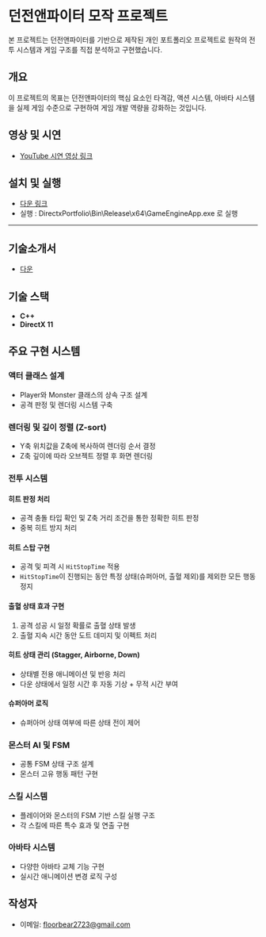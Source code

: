 # 던전앤파이터 모작 프로젝트

본 프로젝트는 던전앤파이터를 기반으로 제작된 개인 포트폴리오 프로젝트로 원작의 전투 시스템과 게임 구조를 직접 분석하고 구현했습니다.

## 개요

이 프로젝트의 목표는 던전앤파이터의 핵심 요소인 타격감, 액션 시스템, 아바타 시스템을 실제 게임 수준으로 구현하여 게임 개발 역량을 강화하는 것입니다.

## 영상 및 시연

- [YouTube 시연 영상 링크](<https://www.youtube.com/watch?v=ECLa2Q2OpWU&ab_channel=Bear>)

## 설치 및 실행

- [다운 링크](<https://drive.google.com/file/d/15mmvsJWkaX7NokR3OGf7nvwFEX5PLdE9/view?usp=sharing>)
- 실행 : DirectxPortfolio\Bin\Release\x64\GameEngineApp.exe 로 실행

---

##  기술소개서

- [다운](https://drive.google.com/file/d/1Ia1EGuGqAz2j_CBeaNlbsc76H71lMs5a/view?usp=sharing)

## 기술 스택

- **C++**
- **DirectX 11**

## 주요 구현 시스템

### 액터 클래스 설계

- Player와 Monster 클래스의 상속 구조 설계
- 공격 판정 및 렌더링 시스템 구축

### 렌더링 및 깊이 정렬 (Z-sort)

- Y축 위치값을 Z축에 복사하여 렌더링 순서 결정
- Z축 깊이에 따라 오브젝트 정렬 후 화면 렌더링

### 전투 시스템

#### 히트 판정 처리
- 공격 충돌 타입 확인 및 Z축 거리 조건을 통한 정확한 히트 판정
- 중복 히트 방지 처리

#### 히트 스탑 구현
- 공격 및 피격 시 `HitStopTime` 적용
- `HitStopTime`이 진행되는 동안 특정 상태(슈퍼아머, 출혈 제외)를 제외한 모든 행동 정지

#### 출혈 상태 효과 구현
1. 공격 성공 시 일정 확률로 출혈 상태 발생
2. 출혈 지속 시간 동안 도트 데미지 및 이펙트 처리

#### 히트 상태 관리 (Stagger, Airborne, Down)
- 상태별 전용 애니메이션 및 반응 처리
- 다운 상태에서 일정 시간 후 자동 기상 + 무적 시간 부여

#### 슈퍼아머 로직
- 슈퍼아머 상태 여부에 따른 상태 전이 제어

### 몬스터 AI 및 FSM

- 공통 FSM 상태 구조 설계
- 몬스터 고유 행동 패턴 구현

### 스킬 시스템

- 플레이어와 몬스터의 FSM 기반 스킬 실행 구조
- 각 스킬에 따른 특수 효과 및 연출 구현

### 아바타 시스템

- 다양한 아바타 교체 기능 구현
- 실시간 애니메이션 변경 로직 구성

## 작성자

- 이메일: floorbear2723@gmail.com
